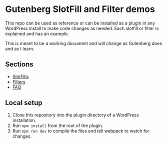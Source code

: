 # Gutenberg SlotFill and Filter demos

This repo can be used as reference or can be installed as a plugin in any WordPress install to make code changes as needed.
Each slotfill or filter is explained and has an example.

This is meant to be a working document and will change as Gutenberg does and as I learn.

## Sections

* [SlotFills](./src/slots)
* [Filters](./src/filters)
* [FAQ](./faq)

## Local setup

1. Clone this repository into the plugin directory of a WordPress installation.
2. Run `npm install` from the root of the plugin.
3. Run `npm run dev` to compile the files and tell webpack to watch for changes.
